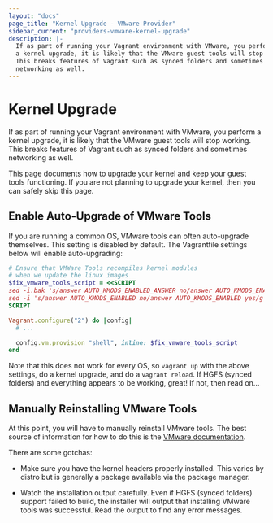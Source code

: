 ```yaml
---
layout: "docs"
page_title: "Kernel Upgrade - VMware Provider"
sidebar_current: "providers-vmware-kernel-upgrade"
description: |-
  If as part of running your Vagrant environment with VMware, you perform
  a kernel upgrade, it is likely that the VMware guest tools will stop working.
  This breaks features of Vagrant such as synced folders and sometimes
  networking as well.
---
```


# Kernel Upgrade

If as part of running your Vagrant environment with VMware, you perform
a kernel upgrade, it is likely that the VMware guest tools will stop working.
This breaks features of Vagrant such as synced folders and sometimes
networking as well.

This page documents how to upgrade your kernel and keep your guest tools
functioning. If you are not planning to upgrade your kernel, then you can safely
skip this page.

## Enable Auto-Upgrade of VMware Tools

If you are running a common OS, VMware tools can often auto-upgrade themselves.
This setting is disabled by default. The Vagrantfile settings below will
enable auto-upgrading:

```ruby
# Ensure that VMWare Tools recompiles kernel modules
# when we update the linux images
$fix_vmware_tools_script = <<SCRIPT
sed -i.bak 's/answer AUTO_KMODS_ENABLED_ANSWER no/answer AUTO_KMODS_ENABLED_ANSWER yes/g' /etc/vmware-tools/locations
sed -i 's/answer AUTO_KMODS_ENABLED no/answer AUTO_KMODS_ENABLED yes/g' /etc/vmware-tools/locations
SCRIPT

Vagrant.configure("2") do |config|
  # ...

  config.vm.provision "shell", inline: $fix_vmware_tools_script
end
```

Note that this does not work for every OS, so `vagrant up` with the above
settings, do a kernel upgrade, and do a `vagrant reload`. If HGFS (synced
folders) and everything appears to be working, great! If not, then read on...

## Manually Reinstalling VMware Tools

At this point, you will have to manually reinstall VMware tools. The best
source of information for how to do this is the
[VMware documentation](https://kb.vmware.com/selfservice/microsites/search.do?language=en_US&cmd=displayKC&externalId=1018414).

There are some gotchas:

  * Make sure you have the kernel headers properly installed. This varies
    by distro but is generally a package available via the package manager.

  * Watch the installation output carefully. Even if HGFS (synced folders)
    support failed to build, the installer will output that installing VMware
    tools was successful. Read the output to find any error messages.
